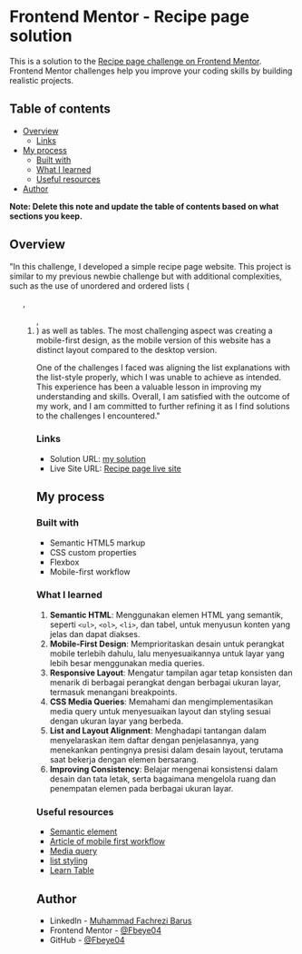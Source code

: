 # Frontend Mentor - Recipe page solution

This is a solution to the [Recipe page challenge on Frontend Mentor](https://www.frontendmentor.io/challenges/recipe-page-KiTsR8QQKm). Frontend Mentor challenges help you improve your coding skills by building realistic projects.

## Table of contents

- [Overview](#overview)
  - [Links](#links)
- [My process](#my-process)
  - [Built with](#built-with)
  - [What I learned](#what-i-learned)
  - [Useful resources](#useful-resources)
- [Author](#author)

**Note: Delete this note and update the table of contents based on what sections you keep.**

## Overview

"In this challenge, I developed a simple recipe page website. This project is similar to my previous newbie challenge but with additional complexities, such as the use of unordered and ordered lists (<ul>, <ol>, <li>) as well as tables. The most challenging aspect was creating a mobile-first design, as the mobile version of this website has a distinct layout compared to the desktop version.

One of the challenges I faced was aligning the list explanations with the list-style properly, which I was unable to achieve as intended. This experience has been a valuable lesson in improving my understanding and skills. Overall, I am satisfied with the outcome of my work, and I am committed to further refining it as I find solutions to the challenges I encountered."

### Links

- Solution URL: [my solution](https://github.com/Fbeye04/Recipe-page)
- Live Site URL: [Recipe page live site](https://fbeye04.github.io/Recipe-page/)

## My process

### Built with

- Semantic HTML5 markup
- CSS custom properties
- Flexbox
- Mobile-first workflow

### What I learned

1. **Semantic HTML**: Menggunakan elemen HTML yang semantik, seperti `<ul>`, `<ol>`, `<li>`, dan tabel, untuk menyusun konten yang jelas dan dapat diakses.
2. **Mobile-First Design**: Memprioritaskan desain untuk perangkat mobile terlebih dahulu, lalu menyesuaikannya untuk layar yang lebih besar menggunakan media queries.
3. **Responsive Layout**: Mengatur tampilan agar tetap konsisten dan menarik di berbagai perangkat dengan berbagai ukuran layar, termasuk menangani breakpoints.
4. **CSS Media Queries**: Memahami dan mengimplementasikan media query untuk menyesuaikan layout dan styling sesuai dengan ukuran layar yang berbeda.
5. **List and Layout Alignment**: Menghadapi tantangan dalam menyelaraskan item daftar dengan penjelasannya, yang menekankan pentingnya presisi dalam desain layout, terutama saat bekerja dengan elemen bersarang.
6. **Improving Consistency**: Belajar mengenai konsistensi dalam desain dan tata letak, serta bagaimana mengelola ruang dan penempatan elemen pada berbagai ukuran layar.

### Useful resources

- [Semantic element](https://developer.mozilla.org/en-US/docs/Glossary/Semantics)
- [Article of mobile first workflow](https://www.uxpin.com/studio/blog/a-hands-on-guide-to-mobile-first-design/)
- [Media query](https://developer.mozilla.org/en-US/docs/Web/CSS/CSS_media_queries/Using_media_queries)
- [list styling](https://developer.mozilla.org/en-US/docs/Web/CSS/list-style)
- [Learn Table](https://www.youtube.com/watch?v=aNC6LY34yVM)

## Author

- LinkedIn - [Muhammad Fachrezi Barus](https://www.linkedin.com/in/muhammad-fachrezi-barus/)
- Frontend Mentor - [@Fbeye04](https://www.frontendmentor.io/profile/Fbeye04)
- GitHub - [@Fbeye04](https://github.com/Fbeye04)
